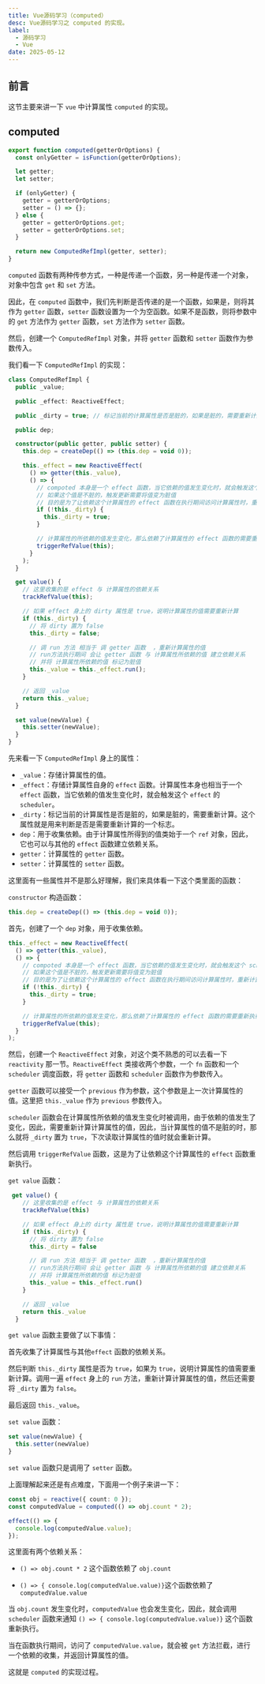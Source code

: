 ```yaml
---
title: Vue源码学习（computed）
desc: Vue源码学习之 computed 的实现。
label:
  - 源码学习
  - Vue
date: 2025-05-12
---
```


## 前言

这节主要来讲一下 `vue` 中计算属性 `computed` 的实现。

## computed

```typescript
export function computed(getterOrOptions) {
  const onlyGetter = isFunction(getterOrOptions);

  let getter;
  let setter;

  if (onlyGetter) {
    getter = getterOrOptions;
    setter = () => {};
  } else {
    getter = getterOrOptions.get;
    setter = getterOrOptions.set;
  }

  return new ComputedRefImpl(getter, setter);
}
```

`computed` 函数有两种传参方式，一种是传递一个函数，另一种是传递一个对象，对象中包含 `get` 和 `set` 方法。

因此，在 `computed` 函数中，我们先判断是否传递的是一个函数，如果是，则将其作为 `getter` 函数，`setter` 函数设置为一个为空函数。如果不是函数，则将参数中的 `get` 方法作为 `getter` 函数，`set` 方法作为 `setter` 函数。

然后，创建一个 `ComputedRefImpl` 对象，并将 `getter` 函数和 `setter` 函数作为参数传入。

我们看一下 `ComputedRefImpl` 的实现：

```typescript
class ComputedRefImpl {
  public _value;

  public _effect: ReactiveEffect;

  public _dirty = true; // 标记当前的计算属性是否是脏的，如果是脏的，需要重新计算

  public dep;

  constructor(public getter, public setter) {
    this.dep = createDep(() => (this.dep = void 0));

    this._effect = new ReactiveEffect(
      () => getter(this._value),
      () => {
        // compoted 本身是一个 effect 函数，当它依赖的值发生变化时，就会触发这个 scheduler
        // 如果这个值是不脏的，触发更新需要将值变为脏值
        // 目的是为了让依赖这个计算属性的 effect 函数在执行期间访问计算属性时，重新计算获取新的值
        if (!this._dirty) {
          this._dirty = true;
        }

        // 计算属性的所依赖的值发生变化，那么依赖了计算属性的 effect 函数的需要重新执行
        triggerRefValue(this);
      }
    );
  }

  get value() {
    // 这里收集的是 effect 与 计算属性的依赖关系
    trackRefValue(this);

    // 如果 effect 身上的 dirty 属性是 true，说明计算属性的值需要重新计算
    if (this._dirty) {
      // 将 dirty 置为 false
      this._dirty = false;

      // 调 run 方法 相当于 调 getter 函数  ，重新计算属性的值
      // run方法执行期间 会让 getter 函数 与 计算属性所依赖的值 建立依赖关系
      // 并将 计算属性所依赖的值 标记为脏值
      this._value = this._effect.run();
    }

    // 返回 _value
    return this._value;
  }

  set value(newValue) {
    this.setter(newValue);
  }
}
```

先来看一下 `ComputedRefImpl` 身上的属性：

- `_value`：存储计算属性的值。
- `_effect`：存储计算属性自身的 `effect` 函数。计算属性本身也相当于一个 `effect` 函数，当它依赖的值发生变化时，就会触发这个 `effect` 的 `scheduler`。
- `_dirty`：标记当前的计算属性是否是脏的，如果是脏的，需要重新计算。这个属性就是用来判断是否是需要重新计算的一个标志。
- `dep`：用于收集依赖。由于计算属性所得到的值类始于一个 `ref` 对象，因此，它也可以与其他的 `effect` 函数建立依赖关系。
- `getter`：计算属性的 `getter` 函数。
- `setter`：计算属性的 `setter` 函数。

这里面有一些属性并不是那么好理解，我们来具体看一下这个类里面的函数：

`constructor` 构造函数：

```typescript
this.dep = createDep(() => (this.dep = void 0));
```

首先，创建了一个 `dep` 对象，用于收集依赖。

```typescript
this._effect = new ReactiveEffect(
  () => getter(this._value),
  () => {
    // compoted 本身是一个 effect 函数，当它依赖的值发生变化时，就会触发这个 scheduler
    // 如果这个值是不脏的，触发更新需要将值变为脏值
    // 目的是为了让依赖这个计算属性的 effect 函数在执行期间访问计算属性时，重新计算获取新的值
    if (!this._dirty) {
      this._dirty = true;
    }

    // 计算属性的所依赖的值发生变化，那么依赖了计算属性的 effect 函数的需要重新执行
    triggerRefValue(this);
  }
);
```

然后，创建一个 `ReactiveEffect` 对象，对这个类不熟悉的可以去看一下 `reactivity` 那一节。`ReactiveEffect` 类接收两个参数，一个 `fn` 函数和一个 `scheduler` 调度函数，将 `getter` 函数和 `scheduler` 函数作为参数传入。

`getter` 函数可以接受一个 `previous` 作为参数，这个参数是上一次计算属性的值。这里把 `this._value` 作为 `previous` 参数传入。

`scheduler` 函数会在计算属性所依赖的值发生变化时被调用，由于依赖的值发生了变化，因此，需要重新计算计算属性的值，因此，当计算属性的值不是脏的时，那么就将 `_dirty` 置为 `true`，下次读取计算属性的值时就会重新计算。

然后调用 `triggerRefValue` 函数，这是为了让依赖这个计算属性的 `effect` 函数重新执行。

`get value` 函数：

```typescript
 get value() {
    // 这里收集的是 effect 与 计算属性的依赖关系
    trackRefValue(this)

    // 如果 effect 身上的 dirty 属性是 true，说明计算属性的值需要重新计算
    if (this._dirty) {
      // 将 dirty 置为 false
      this._dirty = false

      // 调 run 方法 相当于 调 getter 函数  ，重新计算属性的值
      // run方法执行期间 会让 getter 函数 与 计算属性所依赖的值 建立依赖关系
      // 并将 计算属性所依赖的值 标记为脏值
      this._value = this._effect.run()
    }

    // 返回 _value
    return this._value
  }
```

`get value` 函数主要做了以下事情：

首先收集了计算属性与其他`effect` 函数的依赖关系。

然后判断 `this._dirty` 属性是否为 `true`，如果为 `true`，说明计算属性的值需要重新计算。调用一遍 `effect` 身上的 `run` 方法，重新计算计算属性的值，然后还需要将 `_dirty` 置为 `false`。

最后返回 `this._value`。

`set value` 函数：

```typescript
set value(newValue) {
  this.setter(newValue)
}
```

`set value` 函数只是调用了 `setter` 函数。

上面理解起来还是有点难度，下面用一个例子来讲一下：

```typescript
const obj = reactive({ count: 0 });
const computedValue = computed(() => obj.count * 2);

effect(() => {
  console.log(computedValue.value);
});
```

这里面有两个依赖关系：

- `() => obj.count * 2` 这个函数依赖了 `obj.count`

- `() => { console.log(computedValue.value)}`这个函数依赖了 `computedValue.value`

当 `obj.count` 发生变化时，`computedValue` 也会发生变化，因此，就会调用 `scheduler` 函数来通知 `() => { console.log(computedValue.value)}` 这个函数重新执行。

当在函数执行期间，访问了 `computedValue.value`，就会被 `get` 方法拦截，进行一个依赖的收集，并返回计算属性的值。

这就是 `computed` 的实现过程。
